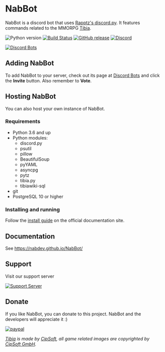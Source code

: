 # NabBot
NabBot is a discord bot that uses [Rapptz's discord.py](https://github.com/Rapptz/discord.py). It features commands related to the MMORPG [Tibia](http://www.tibia.com/news/?subtopic=latestnews).

![Python version](https://img.shields.io/badge/python-3.6+-yellow.svg)
[![Build Status](https://travis-ci.org/NabDev/NabBot.svg)](https://travis-ci.org/NabDev/NabBot)
[![GitHub release](https://img.shields.io/github/release/NabDev/NabBot.svg)](https://github.com/NabDev/NabBot/releases)
[![Discord](https://img.shields.io/discord/441991938200305674.svg)](https://discord.gg/NmDvhpY)

[![Discord Bots](https://discordbots.org/api/widget/178966653982212096.svg)](https://discordbots.org/bot/178966653982212096)

## Adding NabBot
To add NabBot to your server, check out its page at [Discord Bots](https://discordbots.org/bot/178966653982212096)
and click the **Invite** button. Also remember to **Vote**.

## Hosting NabBot
You can also host your own instance of NabBot.
### Requirements
- Python 3.6 and up
- Python modules:
    - discord.py
    - psutil
    - pillow
    - BeautifulSoup
    - pyYAML
    - asyncpg
    - pytz
    - tibia.py
    - tibiawiki-sql
- git
- PostgreSQL 10 or higher

### Installing and running
Follow the [install guide](https://nabdev.github.io/NabBot/install/) on the official documentation site.


## Documentation
See https://nabdev.github.io/NabBot/

## Support
Visit our support server

[![Support Server](https://discordapp.com/api/guilds/441991938200305674/embed.png)](https://discord.gg/NmDvhpY)

## Donate
If you like NabBot, you can donate to this project. NabBot and the developers will appreciate it :)


[![paypal](https://www.paypalobjects.com/en_US/i/btn/btn_donate_LG.gif)](https://www.paypal.com/cgi-bin/webscr?cmd=_s-xclick&hosted_button_id=B33DCPZ9D3GMJ)



*[Tibia](http://tibia.com) is made by [CipSoft](https://www.cipsoft.com/), all game related images are copyrighted by [CipSoft GmbH](https://www.cipsoft.com/).*
